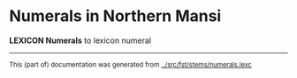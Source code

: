 # Numerals in Northern Mansi


**LEXICON Numerals** to lexicon numeral

* * *
<small>This (part of) documentation was generated from [../src/fst/stems/numerals.lexc](http://github.com/giellalt/lang-mns/blob/main/../src/fst/stems/numerals.lexc)</small>